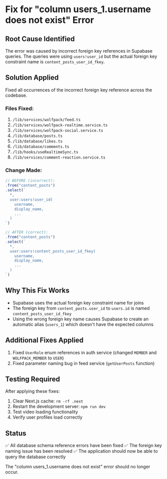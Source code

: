 # Fix for "column users_1.username does not exist" Error

## Root Cause Identified
The error was caused by incorrect foreign key references in Supabase queries. The queries were using `users!user_id` but the actual foreign key constraint name is `content_posts_user_id_fkey`.

## Solution Applied
Fixed all occurrences of the incorrect foreign key reference across the codebase.

### Files Fixed:
1. `/lib/services/wolfpack/feed.ts`
2. `/lib/services/wolfpack-realtime.service.ts`
3. `/lib/services/wolfpack-social.service.ts`
4. `/lib/database/posts.ts`
5. `/lib/database/likes.ts`
6. `/lib/database/comments.ts`
7. `/lib/hooks/useRealtimeSync.ts`
8. `/lib/services/comment-reaction.service.ts`

### Change Made:
```typescript
// BEFORE (incorrect):
.from("content_posts")
.select(`
  *,
  user:users!user_id(
    username,
    display_name,
    ...
  )
`)

// AFTER (correct):
.from("content_posts")
.select(`
  *,
  user:users!content_posts_user_id_fkey(
    username,
    display_name,
    ...
  )
`)
```

## Why This Fix Works
- Supabase uses the actual foreign key constraint name for joins
- The foreign key from `content_posts.user_id` to `users.id` is named `content_posts_user_id_fkey`
- Using the wrong foreign key name causes Supabase to create an automatic alias (`users_1`) which doesn't have the expected columns

## Additional Fixes Applied
1. Fixed `UserRole` enum references in auth service (changed `MEMBER` and `WOLFPACK_MEMBER` to `USER`)
2. Fixed parameter naming bug in feed service (`getUserPosts` function)

## Testing Required
After applying these fixes:
1. Clear Next.js cache: `rm -rf .next`
2. Restart the development server: `npm run dev`
3. Test video loading functionality
4. Verify user profiles load correctly

## Status
✅ All database schema reference errors have been fixed
✅ The foreign key naming issue has been resolved
✅ The application should now be able to query the database correctly

The "column users_1.username does not exist" error should no longer occur.